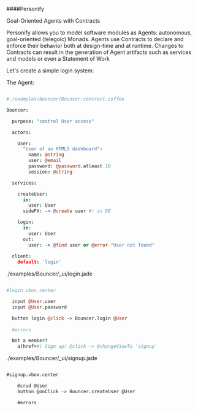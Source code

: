####Personify

Goal-Oriented Agents with Contracts

Personify allows you to model software modules as Agents: autonomous, goal-oriented (telegoic) Monads.
Agents use Contracts to declare and enforce their behavior both at design-time and at runtime.
Changes to Contracts can result in the generation of Agent artifacts such as services and models or even a Statement of Work

Let's create a simple login system:

The Agent:


```coffeescript

#./examples/Bouncer/Bouncer.contract.coffee

Bouncer:

  purpose: "control User access"

  actors:  

    User:
      "User of an HTML5 dashboard":
        name: @string
        user: @email 
        password: @password.atleast 10
        session: @string

  services:    

    createUser:      
      in: 
        user: User
      sideFX: -> @create user #! in DB

    login:
      in: 
        user: User
      out:
        user: -> @find user or @error "User not found"
        
  client:    
    default: 'login'

```

./examples/Bouncer/_ui/login.jade

```coffeescript

#login.vbox.center

  input @User.user
  input @User.password 

  button login @click -> Bouncer.login @User
   
  #errors

  Not a member?  
    a(href=#) Sign up! @click -> @changeViewTo 'signup'

```

./examples/Bouncer/_ui/signup.jade

```HTML

#signup.vbox.center

    @crud @User
    button @onClick -> Bouncer.createUser @User

    #errors          

```


